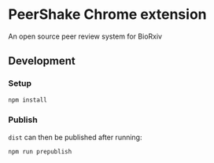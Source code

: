 # PeerShake Chrome extension

An open source peer review system for BioRxiv 


## Development

### Setup
```bash
npm install
```

### Publish
`dist` can then be published after running:
```bash
npm run prepublish
```
